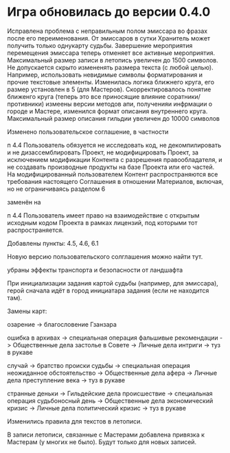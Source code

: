 # Игра обновилась до версии 0.4.0

Исправлена проблема с неправильным полом эмиссара во фразах после его переименования.
От эмиссаров в сутки Хранитель может получить только однукарту судьбы.
Завершение мероприятия перемещения эмиссара теперь отменяет все активные мероприятия.
Максимальный размер записи в летопись увеличен до 1500 символов. Не допускается скрыто измененять размера текста (с любой целью). Например, использовать невидимые символы форматирования и прочие текстовые элементы.
Изменилась логика ближнего круга, его размер установлен в 5 (для Мастеров).
Скорректировалось понятие ближенго круга (теперь это все приносящие влияние соратники/противники)
измеены версии методов апи, полученияи инфрмации о городе и Мастере, изменился формат описания внутреннего круга.
Максимальный размер описания гильдии увеличен до 10000 символов

Изменено пользовательское соглашение, в частности

п 4.4 Пользователь обязуется не исследовать код, не декомпилировать и не дизассемблировать Проект, не модифицировать Проект, за исключением модификации Контента с разрешения правообладателя, и не создавать производные продукты на базе Проекта или его частей. На модифицированный пользователем Контент распространяются все требования настоящего Соглашения в отношении Материалов, включая, но не ограничиваясь разделом 6

заменён на

п 4.4   Пользователь имеет право на взаимодействие с открытым исходным кодом Проекта в рамках лицензий, под которыми тот распространяется.

Добавлены пункты: 4.5, 4.6, 6.1

Новую версию пользовательского солглашения можно найти тут.

убраны эффекты транспорта и безопасности от ландшафта

При инициализации задания картой судьбы (например, для эмиссара), герой сначала идёт в город инициатара задания (если не находится там).

Замены карт:

озарение -> благословение Гзанзара

ошибка в архивах -> специальная операция
фальшивые рекомендации -> Общественные дела
застолье в Совете -> Личные дела
интриги -> туз в рукаве

случай -> братство
происки судьбы -> специальная операция
неожиданное обстоятельство -> Общественные дела
афера -> Личные дела
преступление века -> туз в рукаве

странные деньки -> Гильдейские дела
происшествие -> специальная операция
судьбоносный день -> Общественные дела
экономический кризис -> Личные дела
политический кризис -> туз в рукаве

Изменились правила для текстов в летописи.

В записи летописи, связанные с Мастерами добавлена привязка к Мастерам (у многих не было). Будут только для новых записей.